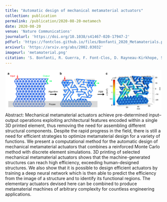 ```yaml
---
title: "Automatic design of mechanical metamaterial actuators"
collection: publication
permalink: /publication/2020-08-20-metamech
date: 2020-08-20
venue: 'Nature Communications'
journalurl: 'https://doi.org/10.1038/s41467-020-17947-2'
pdfurl: 'https://fontclos.github.io/files/Bonfanti_2020_Metamaterials.pdf'
arxivurl: 'https://arxiv.org/abs/2002.03032'
imageurl: 'metamaterial.png'
citation: 'S. Bonfanti, R. Guerra, F. Font-Clos, D. Rayneau-Kirkhope, S. Zapperi, Automatic design of mechanical metamaterial actuators, Nat. Comm. 11, 4162'
---
```

![image](/images/metamaterial.png)  
Abstract: Mechanical metamaterial actuators achieve pre-determined input–output operations exploiting architectural features encoded within a single 3D printed element, thus removing the need for assembling different structural components. Despite the rapid progress in the field, there is still a need for efficient strategies to optimize metamaterial design for a variety of functions. We present a computational method for the automatic design of mechanical metamaterial actuators that combines a reinforced Monte Carlo method with discrete element simulations. 3D printing of selected mechanical metamaterial actuators shows that the machine-generated structures can reach high efficiency, exceeding human-designed structures. We also show that it is possible to design efficient actuators by training a deep neural network which is then able to predict the efficiency from the image of a structure and to identify its functional regions. The elementary actuators devised here can be combined to produce metamaterial machines of arbitrary complexity for countless engineering applications.
